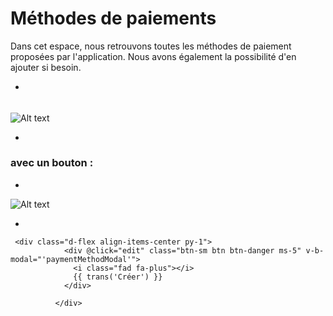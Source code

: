 # Méthodes de paiements
Dans cet espace, nous retrouvons toutes les méthodes de paiement proposées par l'application. Nous avons également la possibilité d'en ajouter si besoin.

*

######

![Alt text](/public/methode_paiement.png)

*

### avec un bouton :

*

![Alt text](/public/creer_methode_paiement.png)

*

```template
 <div class="d-flex align-items-center py-1">
            <div @click="edit" class="btn-sm btn btn-danger ms-5" v-b-modal="'paymentMethodModal'">
              <i class="fad fa-plus"></i>
              {{ trans('Créer') }}
            </div>

          </div>


```

